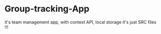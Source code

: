 # Group-tracking-App
it's team management app, with context API, local storage
it's just SRC files !!!
